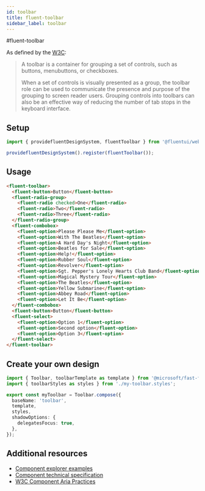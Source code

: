 ```yaml
---
id: toolbar
title: fluent-toolbar
sidebar_label: toolbar
---
```


#fluent-toolbar

As defined by the [W3C](https://w3c.github.io/aria-practices/#toolbar):

> A toolbar is a container for grouping a set of controls, such as buttons, menubuttons, or checkboxes.
>
> When a set of controls is visually presented as a group, the toolbar role can be used to communicate the presence and purpose of the grouping to screen reader users. Grouping controls into toolbars can also be an effective way of reducing the number of tab stops in the keyboard interface.

## Setup

```ts
import { providefluentDesignSystem, fluentToolbar } from '@fluentui/web-components';

providefluentDesignSystem().register(fluentToolbar());
```

## Usage

```html live
<fluent-toolbar>
  <fluent-button>Button</fluent-button>
  <fluent-radio-group>
    <fluent-radio checked>One</fluent-radio>
    <fluent-radio>Two</fluent-radio>
    <fluent-radio>Three</fluent-radio>
  </fluent-radio-group>
  <fluent-combobox>
    <fluent-option>Please Please Me</fluent-option>
    <fluent-option>With The Beatles</fluent-option>
    <fluent-option>A Hard Day's Night</fluent-option>
    <fluent-option>Beatles for Sale</fluent-option>
    <fluent-option>Help!</fluent-option>
    <fluent-option>Rubber Soul</fluent-option>
    <fluent-option>Revolver</fluent-option>
    <fluent-option>Sgt. Pepper's Lonely Hearts Club Band</fluent-option>
    <fluent-option>Magical Mystery Tour</fluent-option>
    <fluent-option>The Beatles</fluent-option>
    <fluent-option>Yellow Submarine</fluent-option>
    <fluent-option>Abbey Road</fluent-option>
    <fluent-option>Let It Be</fluent-option>
  </fluent-combobox>
  <fluent-button>Button</fluent-button>
  <fluent-select>
    <fluent-option>Option 1</fluent-option>
    <fluent-option>Second option</fluent-option>
    <fluent-option>Option 3</fluent-option>
  </fluent-select>
</fluent-toolbar>
```

## Create your own design

```ts
import { Toolbar, toolbarTemplate as template } from '@microsoft/fast-foundation';
import { toolbarStyles as styles } from './my-toolbar.styles';

export const myToolbar = Toolbar.compose({
  baseName: 'toolbar',
  template,
  styles,
  shadowOptions: {
    delegatesFocus: true,
  },
});
```

## Additional resources

- [Component explorer examples](https://explore.fast.design/components/fast-toolbar)
- [Component technical specification](https://github.com/microsoft/fast/blob/master/packages/web-components/fast-foundation/src/toolbar/toolbar.spec.md)
- [W3C Component Aria Practices](https://w3c.github.io/aria-practices/#toolbar)
